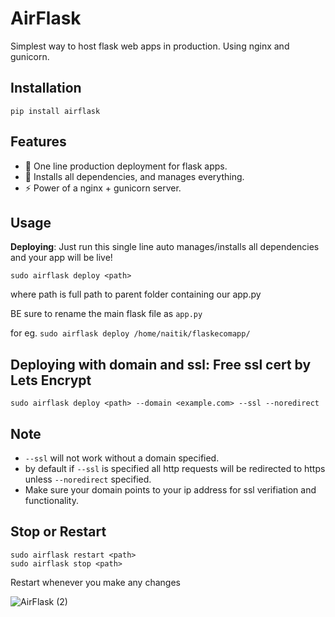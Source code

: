 # AirFlask

Simplest way to host flask web apps in production.
Using nginx and gunicorn.

## Installation
```
pip install airflask
```

## Features
- 🚀 One line production deployment for flask apps. 
- 🔧 Installs all dependencies, and manages everything. 
- ⚡ Power of a nginx + gunicorn server.

## Usage
**Deploying**: Just run this single line auto manages/installs all dependencies and your app will be live!

```
sudo airflask deploy <path>
```

where path is full path to parent folder containing our app.py 

BE sure to rename the main flask file as `app.py`

for eg. `sudo airflask deploy /home/naitik/flaskecomapp/`







## Deploying with domain and ssl: Free ssl cert by Lets Encrypt

```
sudo airflask deploy <path> --domain <example.com> --ssl --noredirect
```

## Note

- `--ssl` will not work without a domain specified.
- by default if `--ssl` is specified all http requests will be redirected to https unless `--noredirect` specified.
- Make sure your domain points to your ip address for ssl verifiation and functionality.





## Stop or Restart
```
sudo airflask restart <path>
sudo airflask stop <path>
```
Restart whenever you make any changes

![AirFlask (2)](https://github.com/user-attachments/assets/73f561cb-74aa-428e-be29-08694574dc2e)





